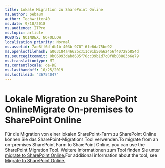 ```yaml
---
title: Lokale Migration zu SharePoint Online
ms.author: pebaum
author: Techwriter40
ms.date: 9/10/2018
ms.audience: ITPro
ms.topic: article
ROBOTS: NOINDEX, NOFOLLOW
localization_priority: Normal
ms.assetid: 7ae8ff6d-db1b-403b-9707-6fe6da75be92
ms.openlocfilehash: a063184a4662bc311c91b50a62456f40728b854d
ms.sourcegitcommit: 0b06093dabd685f76cc39b1d7c0f8b03883b6e79
ms.translationtype: MT
ms.contentlocale: de-DE
ms.lasthandoff: 10/25/2019
ms.locfileid: "36754047"
---
```

# <a name="migrate-on-premises-to-sharepoint-online"></a><span data-ttu-id="d795a-102">Lokale Migration zu SharePoint Online</span><span class="sxs-lookup"><span data-stu-id="d795a-102">Migrate On-premises to SharePoint Online</span></span>

<span data-ttu-id="d795a-103">Für die Migration von einer lokalen SharePoint-Farm zu SharePoint Online können Sie das SharePoint-Migrations Tool verwenden.</span><span class="sxs-lookup"><span data-stu-id="d795a-103">To migrate from an on-premises SharePoint Farm to SharePoint Online, you can use the SharePoint Migration Tool.</span></span> <span data-ttu-id="d795a-104">Weitere Informationen zum Tool finden Sie unter [migrate to SharePoint Online.](https://go.microsoft.com/fwlink/?linkid=2019574)</span><span class="sxs-lookup"><span data-stu-id="d795a-104">For additional information about the tool, see [Migrate to SharePoint Online.](https://go.microsoft.com/fwlink/?linkid=2019574)</span></span>
  

